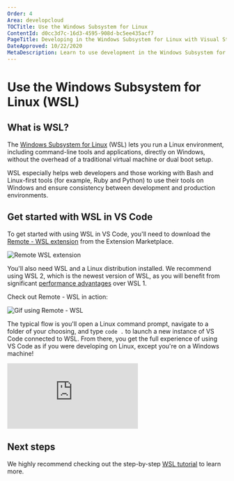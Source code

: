 ```yaml
---
Order: 4
Area: developcloud
TOCTitle: Use the Windows Subsystem for Linux
ContentId: d0cc3d7c-16d3-4595-908d-bc5ee435acf7
PageTitle: Developing in the Windows Subsystem for Linux with Visual Studio Code
DateApproved: 10/22/2020
MetaDescription: Learn to use development in the Windows Subsystem for Linux (WSL) with Visual Studio Code
---
```


# Use the Windows Subsystem for Linux (WSL)

## What is WSL?

The [Windows Subsystem for Linux](https://docs.microsoft.com/windows/wsl/about) (WSL) lets you run a Linux environment, including command-line tools and applications, directly on Windows, without the overhead of a traditional virtual machine or dual boot setup.

WSL especially helps web developers and those working with Bash and Linux-first tools (for example, Ruby and Python) to use their tools on Windows and ensure consistency between development and production environments.

## Get started with WSL in VS Code

To get started with using WSL in VS Code, you'll need to download the [Remote - WSL extension](https://marketplace.visualstudio.com/items?itemName=ms-vscode-remote.remote-wsl) from the Extension Marketplace.

![Remote WSL extension](images/wsl/remote-wsl.png)

You'll also need WSL and a Linux distribution installed. We recommend using WSL 2, which is the newest version of WSL, as you will benefit from significant [performance advantages](https://docs.microsoft.com/windows/wsl/compare-versions) over WSL 1.

Check out Remote - WSL in action:

<img src="https://github.com/microsoft/vscode-remote-release/blob/main/docs/images/remote-wsl-open-code.gif?raw=true" alt="Gif using Remote - WSL" aria-hidden="true" class="thumb"/>

The typical flow is you'll open a Linux command prompt, navigate to a folder of your choosing, and type `code .` to launch a new instance of VS Code connected to WSL. From there, you get the full experience of using VS Code as if you were developing on Linux, except you're on a Windows machine!

<iframe src="https://youtube.com/embed/mIHprjsSO9o?rel=0&amp;disablekb=0&amp;modestbranding=1&amp;showinfo=0" frameborder="0" allowfullscreen></iframe>

## Next steps

We highly recommend checking out the step-by-step [WSL tutorial](/docs/remote/wsl-tutorial.md) to learn more.
